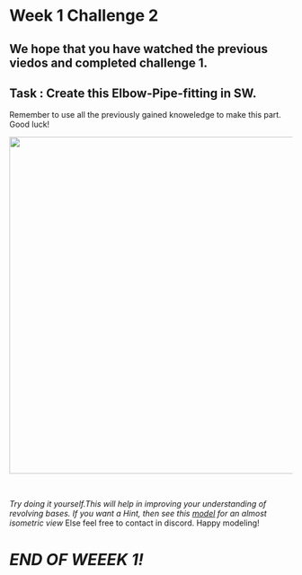 # Week 1 Challenge 2
## We hope that you have watched the previous viedos and completed challenge 1.
## Task : Create this Elbow-Pipe-fitting in SW.
Remember to use all the previously gained knoweledge to make this part. Good luck!

<p align="center">
 <img width="600" height="600" src="https://github.com/Robotics-Club-IIT-BHU/HDS-Specialization-22/blob/main/media/elbow-pipe-fitting.png">
 <p align="center">
 <i></i><br> 
</p>

_Try doing it yourself.This will help in improving your understanding of revolving bases.
If you want a Hint, then see this [model]([https://1drv.ms/u/s!An3mBuBflLcDpEpZZSUbnJNIMEfe](https://github.com/Robotics-Club-IIT-BHU/HDS-Specialization-22/blob/main/media/elbow-pipe-fiting-iso.png)) for an almost isometric view_ 
Else feel free to contact in discord.
Happy modeling!
# *END OF WEEEK 1!*


